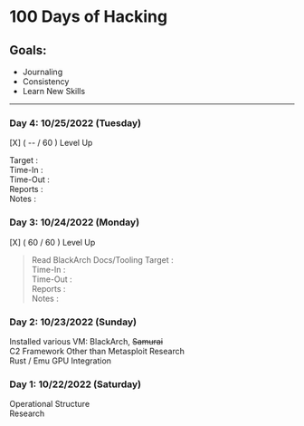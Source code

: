 # 100 Days of Hacking

## Goals:
- Journaling
- Consistency
- Learn New Skills

***

### Day 4: 10/25/2022 (Tuesday)
[X] ( -- / 60 ) Level Up
> 
Target      : <br>
Time-In     : <br>
Time-Out    : <br>
Reports     : <br>
Notes       :

### Day 3: 10/24/2022 (Monday)
[X] ( 60 / 60 ) Level Up
> Read BlackArch Docs/Tooling
Target      : <br>
Time-In     : <br>
Time-Out    : <br>
Reports     : <br>
Notes       : <br>


### Day 2: 10/23/2022 (Sunday)
Installed various VM: BlackArch, ~~Samurai~~ <br>
C2 Framework Other than Metasploit Research <br>
Rust / Emu GPU Integration

### Day 1: 10/22/2022 (Saturday)
Operational Structure <br>
Research
